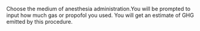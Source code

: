 Choose the medium of anesthesia administration.You will be prompted to input how much gas or propofol you used. You will get an estimate of GHG emitted by this procedure.
